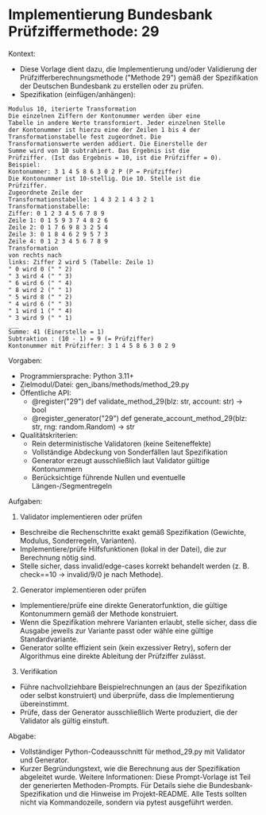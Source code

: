 # Implementierung Bundesbank Prüfziffermethode: 29

Kontext:
- Diese Vorlage dient dazu, die Implementierung und/oder Validierung der Prüfzifferberechnungsmethode ("Methode 29") gemäß der Spezifikation der Deutschen Bundesbank zu erstellen oder zu prüfen.
- Spezifikation (einfügen/anhängen):

```Text
Modulus 10, iterierte Transformation
Die einzelnen Ziffern der Kontonummer werden über eine
Tabelle in andere Werte transformiert. Jeder einzelnen Stelle
der Kontonummer ist hierzu eine der Zeilen 1 bis 4 der
Transformationstabelle fest zugeordnet. Die
Transformationswerte werden addiert. Die Einerstelle der
Summe wird von 10 subtrahiert. Das Ergebnis ist die
Prüfziffer. (Ist das Ergebnis = 10, ist die Prüfziffer = 0).
Beispiel:
Kontonummer: 3 1 4 5 8 6 3 0 2 P (P = Prüfziffer)
Die Kontonummer ist 10-stellig. Die 10. Stelle ist die
Prüfziffer.
Zugeordnete Zeile der
Transformationstabelle: 1 4 3 2 1 4 3 2 1
Transformationstabelle:
Ziffer: 0 1 2 3 4 5 6 7 8 9
Zeile 1: 0 1 5 9 3 7 4 8 2 6
Zeile 2: 0 1 7 6 9 8 3 2 5 4
Zeile 3: 0 1 8 4 6 2 9 5 7 3
Zeile 4: 0 1 2 3 4 5 6 7 8 9
Transformation
von rechts nach
links: Ziffer 2 wird 5 (Tabelle: Zeile 1)
" 0 wird 0 (" " 2)
" 3 wird 4 (" " 3)
" 6 wird 6 (" " 4)
" 8 wird 2 (" " 1)
" 5 wird 8 (" " 2)
" 4 wird 6 (" " 3)
" 1 wird 1 (" " 4)
" 3 wird 9 (" " 1)
___
Summe: 41 (Einerstelle = 1)
Subtraktion : (10 - 1) = 9 (= Prüfziffer)
Kontonummer mit Prüfziffer: 3 1 4 5 8 6 3 0 2 9
```

Vorgaben:
- Programmiersprache: Python 3.11+
- Zielmodul/Datei: gen_ibans/methods/method_29.py
- Öffentliche API:
  - @register("29") def validate_method_29(blz: str, account: str) -> bool
  - @register_generator("29") def generate_account_method_29(blz: str, rng: random.Random) -> str
- Qualitätskriterien:
  - Rein deterministische Validatoren (keine Seiteneffekte)
  - Vollständige Abdeckung von Sonderfällen laut Spezifikation
  - Generator erzeugt ausschließlich laut Validator gültige Kontonummern
  - Berücksichtige führende Nullen und eventuelle Längen-/Segmentregeln

Aufgaben:
1) Validator implementieren oder prüfen
- Beschreibe die Rechenschritte exakt gemäß Spezifikation (Gewichte, Modulus, Sonderregeln, Varianten).
- Implementiere/prüfe Hilfsfunktionen (lokal in der Datei), die zur Berechnung nötig sind.
- Stelle sicher, dass invalid/edge-cases korrekt behandelt werden (z. B. check==10 -> invalid/9/0 je nach Methode).

2) Generator implementieren oder prüfen
- Implementiere/prüfe eine direkte Generatorfunktion, die gültige Kontonummern gemäß der Methode konstruiert.
- Wenn die Spezifikation mehrere Varianten erlaubt, stelle sicher, dass die Ausgabe jeweils zur Variante passt oder wähle eine gültige Standardvariante.
- Generator sollte effizient sein (kein exzessiver Retry), sofern der Algorithmus eine direkte Ableitung der Prüfziffer zulässt.

3) Verifikation
- Führe nachvollziehbare Beispielrechnungen an (aus der Spezifikation oder selbst konstruiert) und überprüfe, dass die Implementierung übereinstimmt.
- Prüfe, dass der Generator ausschließlich Werte produziert, die der Validator als gültig einstuft.

Abgabe:
- Vollständiger Python-Codeausschnitt für method_29.py mit Validator und Generator.
- Kurzer Begründungstext, wie die Berechnung aus der Spezifikation abgeleitet wurde.
Weitere Informationen: Diese Prompt-Vorlage ist Teil der generierten Methoden-Prompts. Für Details siehe die Bundesbank-Spezifikation und die Hinweise im Projekt-README.
Alle Tests sollten nicht via Kommandozeile, sondern via pytest ausgeführt werden.
